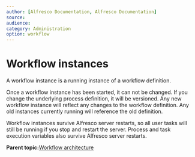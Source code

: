 ```yaml
---
author: [Alfresco Documentation, Alfresco Documentation]
source: 
audience: 
category: Administration
option: workflow
---
```


# Workflow instances

A workflow instance is a running instance of a workflow definition.

Once a workflow instance has been started, it can not be changed. If you change the underlying process definition, it will be versioned. Any new workflow instance will reflect any changes to the workflow definition. Any old instances currently running will reference the old definition.

Workflow instances survive Alfresco server restarts, so all user tasks will still be running if you stop and restart the server. Process and task execution variables also survive Alfresco server restarts.

**Parent topic:**[Workflow architecture](../concepts/wf-architecture.md)

